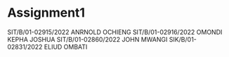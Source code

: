 # Assignment1
SIT/B/01-02915/2022  ANRNOLD OCHIENG
SIT/B/01-02916/2022  OMONDI KEPHA JOSHUA
SIT/B/01-02860/2022  JOHN MWANGI
SIK/B/01-02831/2022  ELIUD OMBATI
